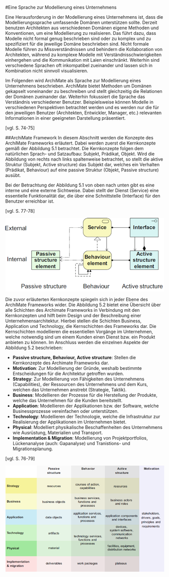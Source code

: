 #Eine Sprache zur Modellierung eines Unternehmens

Eine Herausforderung in der Modellierung eines Unternehmens ist, dass die Modellierungssprache umfassende Domänen unterstützen sollte. Derzeit benutzen Architekten aus verschiedenen Domänen eigene Methoden und Konventionen, um eine Modellierung zu realisieren. Das führt dazu, dass Modelle nicht formal genug beschrieben sind oder zu komplex und zu spezifiziert für die jeweilige Domäne beschrieben sind. Nicht formale Modelle führen zu Missverständnissen und behindern die Kollaboration von Architekten, während zu komplexe Modelle mit Verständnisschwierigkeiten einhergehen und die Kommunikation mit Laien einschränkt. Weiterhin sind verschiedene Sprachen oft inkompatibel zueinander und lassen sich in Kombination nicht sinnvoll visualisieren.

Im Folgenden wird ArchiMate als Sprache zur Modellierung eines Unternehmens beschrieben. ArchiMate bietet Methoden um Domänen gekapselt voneinander zu beschreiben und stellt gleichzeitig die Relationen der Domänen zueinander dar. Weiterhin fokussiert die Sprache das Verständnis verschiedener Benutzer. Beispielsweise können Modelle in verschiedenen Perspektiven betrachtet werden und es werden nur die für den jeweiligen Benutzer (Architekten, Entwickler, Manager, etc.) relevanten Informationen in einer geeigneten Darstellung präsentiert.

[vgl. S. 74-75]

##ArchiMate Framework
In diesem Abschnitt werden die Konzepte des ArchiMate Frameworks erläutert. Dabei werden zuerst die Kernkonzepte gemäß der Abbildung 5.1 betrachtet. Die Kernkonzepte folgen dem natürlichen Sprach- und Satzaufbau: Subjekt, Prädikat, Objekt. Wird die Abbildung von rechts nach links spaltenweise betrachtet, so stellt die aktive Struktur (Subjekt, Active structure) das Subjekt dar, welches ein Verhalten (Prädikat, Behaviour) auf eine passive Struktur (Objekt, Passive structure) ausübt.

Bei der Betrachtung der Abbildung 5.1 von oben nach unten gibt es eine interne und eine externe Sichtweise. Dabei stellt der Dienst (Service) eine essentielle Funktionalität dar, die über eine Schnittstelle (Interface) für den Benutzer erreichbar ist.

[vgl. S. 77-78]

![Abbildung 5.1: Kernkonzepte des ArchiMate Frameworks als Metamodell](/assets/ArchiMateCoreConcepts.png)

Die zuvor erläuterten Kernkonzepte spiegeln sich in jeder Ebene des ArchiMate Frameworks wider. Die Abbildung 5.2 bietet eine Übersicht über alle Schichten des Archimate Frameworks in Verbindung mit den Kernkonzepten und hilft beim Design und der Beschreibung einer Unternehmensarchitektur. Hierbei stellen die Schichten Business, Application und Technology, die Kernschichten des Frameworks dar. Die Kernschichten modellieren die essentiellen Vorgänge im Unternehmen, welche notwendig sind um einem Kunden einen Dienst bzw. ein Produkt anbieten zu können. Im Anschluss werden die einzelnen Aspekte der Abbildung 5.2 beschrieben:

* __Passive structure, Behaviour, Active structure__: Stellen die Kernkonzepte des Archimate Frameworks dar.
* __Motivation__:  Zur Modellierung der Gründe, weshalb bestimmte Entscheidungen für die Architektur getroffen wurden.
* __Strategy__: Zur Modellierung von Fähigkeiten des Unternehmens (Capabilities), der Ressourcen des Unternehmens und dem Kurs, welchen das Unternehmen anstrebt (Strategie, Taktik).
* __Business__: Modellieren der Prozesse für die Herstellung der Produkte, welche das Unternehmen für die Kunden bereitstellt.
* __Application__: Modellieren der Applikationen bzw. der Software, welche Businessprozesse vereinfachen oder unterstützen.
* __Technology__: Modellieren der Technologie, welche die Infrastruktur zur Realisierung der Applikationen im Unternehmen bietet.
* __Physical__: Modelliert physikalische Beschaffenheiten des Unternehmens wie Ausrüstung, Materialien und Transport.
* __Implementation & Migration__: Modellierung von Projektportfolios, Lückenanalyse (auch: Gapanalyse) und Tranistions- und Migrationsplanung.

[vgl. S. 76-79]

![Abbildung 5.2: Konzept des ArchiMate Frameworks](/assets/ArchiMateConcepts.png)


